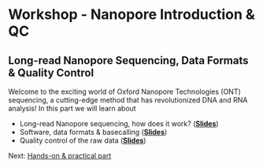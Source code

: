 # Workshop - Nanopore Introduction & QC

## Long-read Nanopore Sequencing, Data Formats & Quality Control

Welcome to the exciting world of Oxford Nanopore Technologies (ONT) sequencing, a cutting-edge method that has revolutionized DNA and RNA analysis! In this part we will learn about

* Long-read Nanopore sequencing, how does it work? (__[Slides](https://docs.google.com/presentation/d/1GbchOmLUFu6JB2VHJ3kBmFjLPRhonFybkXhOJiljpj0/edit?usp=sharing)__)
* Software, data formats & basecalling (__[Slides](https://docs.google.com/presentation/d/1JcD4ZVyK2nVNyUJRs3sy9_gs83haeByIH7i62Y25ZG4/edit?usp=sharing)__)
* Quality control of the raw data (__[Slides](https://docs.google.com/presentation/d/1r6NdfIWryU_c2oh-GyMmujAeUmtDKl4Tx2J5O74KL3U/edit?usp=sharing)__)

Next: [Hands-on & practical part](hands-on-metagenomics.md)
